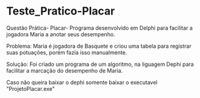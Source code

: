 # Teste_Pratico-Placar
Questão Prática- Placar- Programa desenvolvido em Delphi para facilitar a jogadora Maria a anotar seus desempenho.

Problema: Maria é jogadora de Basquete e criou uma tabela para registrar suas potuações, porém fazia isso manualmente.

Solução: Foi criado um programa de um algoritmo, na liguagem Dephi  para facilitar a marcação do desempenho de Maria.

Caso não queira baixar o dephi somente baixar o executavel "ProjetoPlacar.exe"

